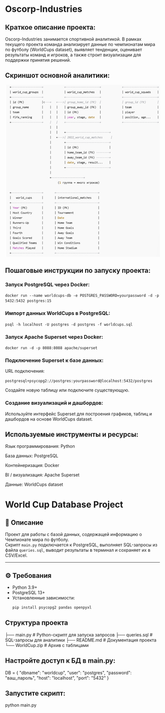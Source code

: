 

# Oscorp-Industries

## Краткое описание проекта:
Oscorp-Industries занимается спортивной аналитикой. В рамках текущего проекта команда анализирует данные по чемпионатам мира по футболу (WorldCups dataset), выявляет тенденции, оценивает результаты команд и игроков, а также строит визуализации для поддержки принятия решений.

## Скриншот основной аналитики:
![](Diagramm.png)

## Пошаговые инструкции по запуску проекта:

### Запуск PostgreSQL через Docker:

```docker run --name worldcups-db -e POSTGRES_PASSWORD=yourpassword -d -p 5432:5432 postgres:15```


### Импорт данных WorldCups в PostgreSQL:

```psql -h localhost -U postgres -d postgres -f worldcups.sql```


### Запуск Apache Superset через Docker:

```docker run -d -p 8088:8088 apache/superset```


### Подключение Superset к базе данных:

URL подключения:

```postgresql+psycopg2://postgres:yourpassword@localhost:5432/postgres```


Создайте новую таблицу или подключите существующую.

### Создание визуализаций и дашбордов:

Используйте интерфейс Superset для построения графиков, таблиц и дашбордов на основе WorldCups dataset.


## Используемые инструменты и ресурсы:

Язык программирования: Python

База данных: PostgreSQL

Контейнеризация: Docker

BI / визуализация: Apache Superset

Данные: WorldCups dataset


# World Cup Database Project

## 📌 Описание
Проект для работы с базой данных, содержащей информацию о Чемпионате мира по футболу.  
Скрипт `main.py` подключается к PostgreSQL, выполняет SQL-запросы из файла `queries.sql`, выводит результаты в терминал и сохраняет их в CSV/Excel.

---

## ⚙️ Требования
- Python 3.9+
- PostgreSQL 13+
- Установленные зависимости:
  ```bash
  pip install psycopg2 pandas openpyxl


## Структура проекта
├── main.py          # Python-скрипт для запуска запросов
├── queries.sql      # SQL-запросы для аналитики
├── README.md        # Документация проекта
└── WorldCup.zip     # Архив с таблицами


## Настройте доступ к БД в main.py:

DB = {
    "dbname": "worldcup",
    "user": "postgres",
    "password": "ваш_пароль",
    "host": "localhost",
    "port": "5432"
}


## Запустите скрипт:

python main.py



[Diagram.png]: Diagramm.png